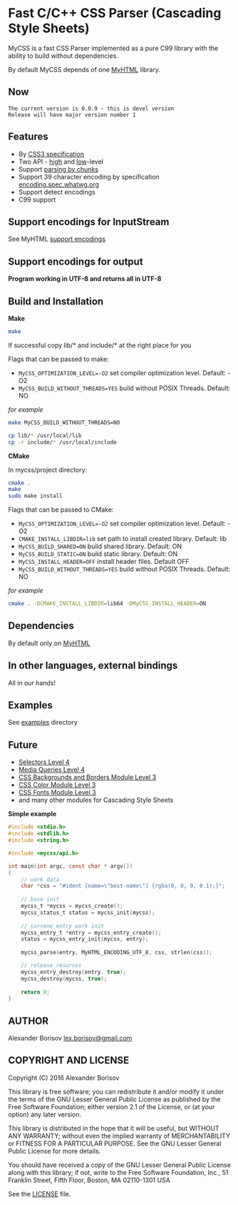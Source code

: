 # Fast C/C++ CSS Parser (Cascading Style Sheets)

MyCSS is a fast CSS Parser implemented as a pure C99 library with the ability to build without dependencies.

By default MyCSS depends of one [MyHTML] library.

## Now

```text
The current version is 0.0.9 - this is devel version
Release will have major version number 1
```

## Features

- By [CSS3 specification]
- Two API - [high] and [low]-level
- Support [parsing by chunks]
- Support 39 character encoding by specification [encoding.spec.whatwg.org]
- Support detect encodings
- C99 support

## Support encodings for InputStream

See MyHTML [support encodings]

## Support encodings for output

**Program working in UTF-8 and returns all in UTF-8**

## Build and Installation

**Make**

```bash
make
```

If successful copy lib/* and include/* at the right place for you

Flags that can be passed to make:
- `MyCSS_OPTIMIZATION_LEVEL=-O2` set compiler optimization level. Default: -O2
- `MyCSS_BUILD_WITHOUT_THREADS=YES` build without POSIX Threads. Default: NO

*for example*
```bash
make MyCSS_BUILD_WITHOUT_THREADS=NO
```

```bash
cp lib/* /usr/local/lib
cp -r include/* /usr/local/include
```

**CMake**

In mycss/project directory:

```bash
cmake .
make
sudo make install
```

Flags that can be passed to CMake:
- `MyCSS_OPTIMIZATION_LEVEL=-O2` set compiler optimization level. Default: -O2
- `CMAKE_INSTALL_LIBDIR=lib` set path to install created library. Default: lib
- `MyCSS_BUILD_SHARED=ON` build shared library. Default: ON
- `MyCSS_BUILD_STATIC=ON` build static library. Default: ON
- `MyCSS_INSTALL_HEADER=OFF` install header files. Default OFF
- `MyCSS_BUILD_WITHOUT_THREADS=YES` build without POSIX Threads. Default: NO

*for example*
```bash
cmake . -DCMAKE_INSTALL_LIBDIR=lib64 -DMyCSS_INSTALL_HEADER=ON
```

## Dependencies

By default only on [MyHTML]

## In other languages, external bindings

All in our hands!

## Examples

See [examples] directory

## Future

- [Selectors Level 4]
- [Media Queries Level 4]
- [CSS Backgrounds and Borders Module Level 3]
- [CSS Color Module Level 3]
- [CSS Fonts Module Level 3]
- and many other modules for Cascading Style Sheets

**Simple example**

```c
#include <stdio.h>
#include <stdlib.h>
#include <string.h>

#include <mycss/api.h>

int main(int argc, const char * argv[])
{
    // work data
    char *css = "#ident [name=\"best-name\"] {rgba(0, 0, 0, 0.1);}";
    
    // base init
    mycss_t *mycss = mycss_create();
    mycss_status_t status = mycss_init(mycss);
    
    // currenе entry work init
    mycss_entry_t *entry = mycss_entry_create();
    status = mycss_entry_init(mycss, entry);
    
    mycss_parse(entry, MyHTML_ENCODING_UTF_8, css, strlen(css));

    // release resurces
    mycss_entry_destroy(entry, true);
    mycss_destroy(mycss, true);
    
    return 0;
}
```

## AUTHOR

Alexander Borisov <lex.borisov@gmail.com>

## COPYRIGHT AND LICENSE

Copyright (C) 2016 Alexander Borisov

This library is free software; you can redistribute it and/or modify it under the terms of the GNU Lesser General Public License as published by the Free Software Foundation; either version 2.1 of the License, or (at your option) any later version.

This library is distributed in the hope that it will be useful, but WITHOUT ANY WARRANTY; without even the implied warranty of MERCHANTABILITY or FITNESS FOR A PARTICULAR PURPOSE.  See the GNU Lesser General Public License for more details.

You should have received a copy of the GNU Lesser General Public License along with this library; if not, write to the Free Software Foundation, Inc., 51 Franklin Street, Fifth Floor, Boston, MA  02110-1301 USA

See the [LICENSE] file.


[CSS3 specification]: https://www.w3.org/TR/css-syntax-3/
[high]: https://github.com/lexborisov/mycss/blob/master/include/mycss/api.h
[low]: https://github.com/lexborisov/mycss/tree/master/include/mycss
[MyHTML]: https://github.com/lexborisov/myhtml
[parsing by chunks]: https://github.com/lexborisov/mycss/blob/master/examples/tokenizer_chunk_high_level.c
[encoding.spec.whatwg.org]: https://encoding.spec.whatwg.org/
[support encodings]: https://github.com/lexborisov/myhtml#support-encodings-for-inputstream
[examples]: https://github.com/lexborisov/mycss/blob/master/examples/
[Selectors Level 4]: https://www.w3.org/TR/selectors4/
[Media Queries Level 4]: https://www.w3.org/TR/mediaqueries-4/
[CSS Backgrounds and Borders Module Level 3]: https://www.w3.org/TR/css3-background/
[CSS Color Module Level 3]: https://www.w3.org/TR/css3-color/
[CSS Fonts Module Level 3]: https://www.w3.org/TR/css-fonts-3/
[LICENSE]: https://github.com/lexborisov/mycss/blob/master/LICENSE

